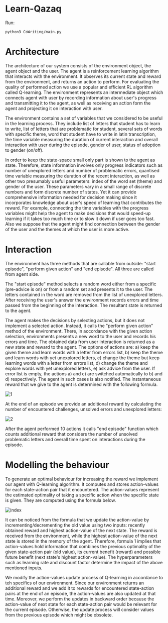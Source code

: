 # Learn-Qazaq

Run: 
```
python3 CoWriting/main.py
```
# Architecture
The architecture of our system consists of the environment object, the agent object and the user. The agent is a reinforcement learning algorithm that interacts with the environment. It observes its current state and reward from the environment, and returns an action to perform. For evaluating the quality of performed action we use a popular and efficient RL algorithm called Q-learning. The environment represents an intermediate object which connects agent with user by recording information about user's progress and transmitting it to the agent, as well as receiving an action form the agent and projecting it on interaction with user. 

The environment contains a set of variables that we considered to be useful in the learning process. They include list of letters that student has to learn to write, list of letters that are problematic for student, several sets of words with specific theme, word that student have to write in latin transcription, the time variable measuring the duration of current interaction and overall interaction with user during the episode, gender of user, status of adoption to gender (on/off). 

In order to keep the state-space small only part is shown to the agent as state. Therefore, state information involves only progress indicators such as number of unexplored letters and number of problematic errors, quantised time variable measuring the duration of the recent interaction, as well as other two presumably useful parameters: index of the word set (theme) and gender of the user. These parameters vary in a small range of discrete numbers and form discrete number of states. Yet it can provide comprehensive information needed for decision making since it incorporates knowledge about user's speed of learning that contributes the reward. For example, connecting the time variables with the progress variables might help the agent to make decisions that would speed-up learning if it takes too much time or to slow it down if user goes too fast. Also we suppose that the agent might find connection between the gender of the user and the themes at which the user is more active.

# Interaction
The environment has three methods that are callable from outside: "start episode", "perform given action" and "end episode". All three are called from agent side. 

The "start episode" method selects a random word either from a specific (pre-advice is on) or from a random set and presents it to the user. The letters contained in the word are removed from the list of unexplored letters. After receiving the user's answer the environment records errors and time passed from the beginning of the interaction. The resultant state is returned to the agent.

The agent makes the decisions by selecting actions, but it does not implement a selected action. Instead, it calls the "perform given action" method of the environment. There, in accordance with the given action selection, environments presents a new word to the user and records his errors and time. The obtained data from user interaction is returned as a new state and reward to the agent. The options of actions are: a) keep the given theme and learn words with a letter from errors list, b) keep the theme and learn words with yet unexplored letters, c) change the theme but keep learning words with a letter from errors list, d) change the theme and explore words with yet unexplored letters, e) ask advice from the user. If error list is empty, the actions a) and c) are switched automatically to b) and d) respectively. The agent in such cases is also notified. The instantaneous reward that we give to the agent is determined with the following formula.

![1](https://user-images.githubusercontent.com/78028077/135601079-7e7f89e7-ffb9-4f3a-ab94-a46abb2e2c81.png)

At the end of an episode we provide an additional reward by calculating the number of encountered challenges, unsolved errors and unexplored letters:

![2](https://user-images.githubusercontent.com/78028077/135601295-518fe685-d91e-451c-9e99-48043e13a7d9.png)

After the agent performed 10 actions it calls "end episode" function which counts additional reward that considers the number of unsolved problematic letters and overall time spent on interactions during the episode.


# Modelling the behaviour
To generate an optimal behaviour for increasing the reward we implement our agent with Q-learning algorithm. It computes and stores action-values for each state-action pair that it encountered. The action-values represent the estimated optimality of taking a specific action when the specific state is given. They are computed using the formula below.


![index](https://user-images.githubusercontent.com/78028077/135601517-aa8be68c-ade4-4189-b5af-f49d383e0a57.png)

It can be noticed from the formula that we update the action-value by incrementing/decrementing the old value using two inputs: recently obtained reward and highest action-value of the next state. The reward is received from the environment, while the highest action-value of the next state is stored in the memory of the agent. Therefore, formula 1 implies that action-values hold information that combines the previous optimality of the given state-action pair (old value), its current benefit (reward) and possible future benefit (next state's highest action-value). The hyperparameters such as learning rate and discount factor determine the impact of the above mentioned inputs. 



We modify the action-values update process of Q-learning in accordance to teh specifics of our environment. Since our environment returns an additional reward and we add it to rewards for encountered state-action pairs at the end of an episode, the action-values are also updated at that time. Moreover, we perform the updates in backward order because the action-value of next state for each state-action pair would be relevant for the current episode. Otherwise, the update process will consider values from the previous episode which might be obsolete.
